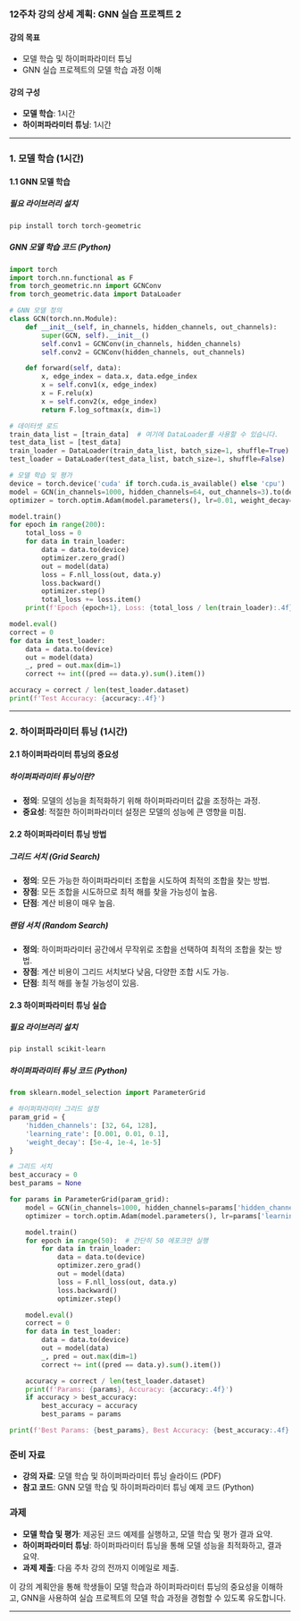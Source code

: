 ### 12주차 강의 상세 계획: GNN 실습 프로젝트 2

#### 강의 목표
- 모델 학습 및 하이퍼파라미터 튜닝
- GNN 실습 프로젝트의 모델 학습 과정 이해

#### 강의 구성
- **모델 학습**: 1시간
- **하이퍼파라미터 튜닝**: 1시간

---

### 1. 모델 학습 (1시간)

#### 1.1 GNN 모델 학습

##### 필요 라이브러리 설치
```bash
pip install torch torch-geometric
```

##### GNN 모델 학습 코드 (Python)
```python
import torch
import torch.nn.functional as F
from torch_geometric.nn import GCNConv
from torch_geometric.data import DataLoader

# GNN 모델 정의
class GCN(torch.nn.Module):
    def __init__(self, in_channels, hidden_channels, out_channels):
        super(GCN, self).__init__()
        self.conv1 = GCNConv(in_channels, hidden_channels)
        self.conv2 = GCNConv(hidden_channels, out_channels)

    def forward(self, data):
        x, edge_index = data.x, data.edge_index
        x = self.conv1(x, edge_index)
        x = F.relu(x)
        x = self.conv2(x, edge_index)
        return F.log_softmax(x, dim=1)

# 데이터셋 로드
train_data_list = [train_data]  # 여기에 DataLoader를 사용할 수 있습니다.
test_data_list = [test_data]
train_loader = DataLoader(train_data_list, batch_size=1, shuffle=True)
test_loader = DataLoader(test_data_list, batch_size=1, shuffle=False)

# 모델 학습 및 평가
device = torch.device('cuda' if torch.cuda.is_available() else 'cpu')
model = GCN(in_channels=1000, hidden_channels=64, out_channels=3).to(device)
optimizer = torch.optim.Adam(model.parameters(), lr=0.01, weight_decay=5e-4)

model.train()
for epoch in range(200):
    total_loss = 0
    for data in train_loader:
        data = data.to(device)
        optimizer.zero_grad()
        out = model(data)
        loss = F.nll_loss(out, data.y)
        loss.backward()
        optimizer.step()
        total_loss += loss.item()
    print(f'Epoch {epoch+1}, Loss: {total_loss / len(train_loader):.4f}')

model.eval()
correct = 0
for data in test_loader:
    data = data.to(device)
    out = model(data)
    _, pred = out.max(dim=1)
    correct += int((pred == data.y).sum().item())

accuracy = correct / len(test_loader.dataset)
print(f'Test Accuracy: {accuracy:.4f}')
```

---

### 2. 하이퍼파라미터 튜닝 (1시간)

#### 2.1 하이퍼파라미터 튜닝의 중요성

##### 하이퍼파라미터 튜닝이란?
- **정의**: 모델의 성능을 최적화하기 위해 하이퍼파라미터 값을 조정하는 과정.
- **중요성**: 적절한 하이퍼파라미터 설정은 모델의 성능에 큰 영향을 미침.

#### 2.2 하이퍼파라미터 튜닝 방법

##### 그리드 서치 (Grid Search)
- **정의**: 모든 가능한 하이퍼파라미터 조합을 시도하여 최적의 조합을 찾는 방법.
- **장점**: 모든 조합을 시도하므로 최적 해를 찾을 가능성이 높음.
- **단점**: 계산 비용이 매우 높음.

##### 랜덤 서치 (Random Search)
- **정의**: 하이퍼파라미터 공간에서 무작위로 조합을 선택하여 최적의 조합을 찾는 방법.
- **장점**: 계산 비용이 그리드 서치보다 낮음, 다양한 조합 시도 가능.
- **단점**: 최적 해를 놓칠 가능성이 있음.

#### 2.3 하이퍼파라미터 튜닝 실습

##### 필요 라이브러리 설치
```bash
pip install scikit-learn
```

##### 하이퍼파라미터 튜닝 코드 (Python)
```python
from sklearn.model_selection import ParameterGrid

# 하이퍼파라미터 그리드 설정
param_grid = {
    'hidden_channels': [32, 64, 128],
    'learning_rate': [0.001, 0.01, 0.1],
    'weight_decay': [5e-4, 1e-4, 1e-5]
}

# 그리드 서치
best_accuracy = 0
best_params = None

for params in ParameterGrid(param_grid):
    model = GCN(in_channels=1000, hidden_channels=params['hidden_channels'], out_channels=3).to(device)
    optimizer = torch.optim.Adam(model.parameters(), lr=params['learning_rate'], weight_decay=params['weight_decay'])

    model.train()
    for epoch in range(50):  # 간단히 50 에포크만 실행
        for data in train_loader:
            data = data.to(device)
            optimizer.zero_grad()
            out = model(data)
            loss = F.nll_loss(out, data.y)
            loss.backward()
            optimizer.step()

    model.eval()
    correct = 0
    for data in test_loader:
        data = data.to(device)
        out = model(data)
        _, pred = out.max(dim=1)
        correct += int((pred == data.y).sum().item())

    accuracy = correct / len(test_loader.dataset)
    print(f'Params: {params}, Accuracy: {accuracy:.4f}')
    if accuracy > best_accuracy:
        best_accuracy = accuracy
        best_params = params

print(f'Best Params: {best_params}, Best Accuracy: {best_accuracy:.4f}')
```

### 준비 자료
- **강의 자료**: 모델 학습 및 하이퍼파라미터 튜닝 슬라이드 (PDF)
- **참고 코드**: GNN 모델 학습 및 하이퍼파라미터 튜닝 예제 코드 (Python)

### 과제
- **모델 학습 및 평가**: 제공된 코드 예제를 실행하고, 모델 학습 및 평가 결과 요약.
- **하이퍼파라미터 튜닝**: 하이퍼파라미터 튜닝을 통해 모델 성능을 최적화하고, 결과 요약.
- **과제 제출**: 다음 주차 강의 전까지 이메일로 제출.

이 강의 계획안을 통해 학생들이 모델 학습과 하이퍼파라미터 튜닝의 중요성을 이해하고, GNN을 사용하여 실습 프로젝트의 모델 학습 과정을 경험할 수 있도록 유도합니다.

---

